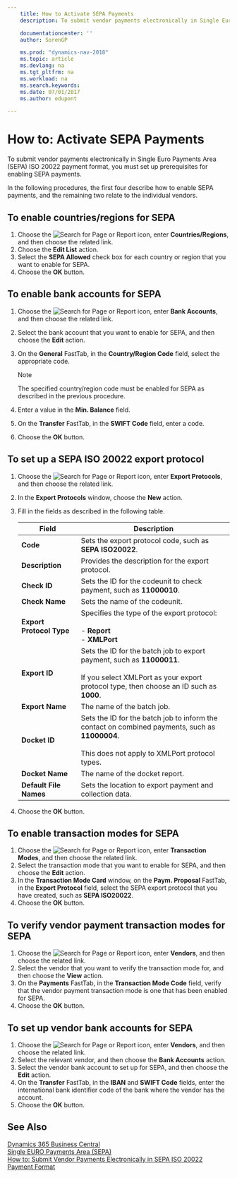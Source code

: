 ```yaml
---
    title: How to Activate SEPA Payments
    description: To submit vendor payments electronically in Single Euro Payments Area (SEPA) ISO 20022 payment format, you must set up prerequisites for enabling SEPA payments.

    documentationcenter: ''
    author: SorenGP

    ms.prod: "dynamics-nav-2018"
    ms.topic: article
    ms.devlang: na
    ms.tgt_pltfrm: na
    ms.workload: na
    ms.search.keywords:
    ms.date: 07/01/2017
    ms.author: edupont

---
```

# How to: Activate SEPA Payments
To submit vendor payments electronically in Single Euro Payments Area (SEPA) ISO 20022 payment format, you must set up prerequisites for enabling SEPA payments.  

In the following procedures, the first four describe how to enable SEPA payments, and the remaining two relate to the individual vendors.  

## To enable countries/regions for SEPA  

1.  Choose the ![Search for Page or Report](../../media/ui-search/search_small.png "Search for Page or Report icon") icon, enter **Countries/Regions**, and then choose the related link.  
2.  Choose the **Edit List** action.  
3.  Select the **SEPA Allowed** check box for each country or region that you want to enable for SEPA.  
4.  Choose the **OK** button.  

## To enable bank accounts for SEPA  

1.  Choose the ![Search for Page or Report](../../media/ui-search/search_small.png "Search for Page or Report icon") icon, enter **Bank Accounts**, and then choose the related link.  
2.  Select the bank account that you want to enable for SEPA, and then choose the **Edit** action.  
3.  On the **General** FastTab, in the **Country/Region Code** field, select the appropriate code.  

    > [!NOTE]  
    >  The specified country/region code must be enabled for SEPA as described in the previous procedure.  

4.  Enter a value in the **Min. Balance** field.  
5.  On the **Transfer** FastTab, in the **SWIFT Code** field, enter a code.  
6.  Choose the **OK** button.  

## To set up a SEPA ISO 20022 export protocol  

1.  Choose the ![Search for Page or Report](../../media/ui-search/search_small.png "Search for Page or Report icon") icon, enter **Export Protocols**, and then choose the related link.  
2.  In the **Export Protocols** window, choose the **New** action.  
3.  Fill in the fields as described in the following table.  

    |Field|Description|  
    |---------------------------------|---------------------------------------|  
    |**Code**|Sets the export protocol code, such as **SEPA ISO20022**.|  
    |**Description**|Provides the description for the export protocol.|  
    |**Check ID**|Sets the ID for the codeunit to check payment, such as **11000010**.|  
    |**Check Name**|Sets the name of the codeunit.|  
    |**Export Protocol Type**|Specifies the type of the export protocol:<br /><br /> -   **Report**<br />-   **XMLPort**|  
    |**Export ID**|Sets the ID for the batch job to export payment, such as **11000011**.<br /><br /> If you select XMLPort as your export protocol type, then choose an ID such as **1000**.|  
    |**Export Name**|The name of the batch job.|  
    |**Docket ID**|Sets the ID for the batch job to inform the contact on combined payments, such as **11000004**.<br /><br /> This does not apply to XMLPort protocol types.|  
    |**Docket Name**|The name of the docket report.|  
    |**Default File Names**|Sets the location to export payment and collection data.|  

4.  Choose the **OK** button.  

## To enable transaction modes for SEPA  

1.  Choose the ![Search for Page or Report](../../media/ui-search/search_small.png "Search for Page or Report icon") icon, enter **Transaction Modes**, and then choose the related link.  
2.  Select the transaction mode that you want to enable for SEPA, and then choose the **Edit** action.  
3.  In the **Transaction Mode Card** window, on the **Paym. Proposal** FastTab, in the **Export Protocol** field, select the SEPA export protocol that you have created, such as **SEPA ISO20022**.  
4.  Choose the **OK** button.  

## To verify vendor payment transaction modes for SEPA  

1.  Choose the ![Search for Page or Report](../../media/ui-search/search_small.png "Search for Page or Report icon") icon, enter **Vendors**, and then choose the related link.  
2.  Select the vendor that you want to verify the transaction mode for, and then choose the **View** action.  
3.  On the **Payments** FastTab, in the **Transaction Mode Code** field, verify that the vendor payment transaction mode is one that has been enabled for SEPA.  
4.  Choose the **OK** button.  

## To set up vendor bank accounts for SEPA  

1.  Choose the ![Search for Page or Report](../../media/ui-search/search_small.png "Search for Page or Report icon") icon, enter **Vendors**, and then choose the related link.  
2.  Select the relevant vendor, and then choose the **Bank Accounts** action.  
3.  Select the vendor bank account to set up for SEPA, and then choose the **Edit** action.  
4.  On the **Transfer** FastTab, in the **IBAN** and **SWIFT Code** fields, enter the international bank identifier code of the bank where the vendor has the account.  
5.  Choose the **OK** button.  

## See Also
[Dynamics 365 Business Central](https://docs.microsoft.com/dynamics365/business-central/)  
[Single EURO Payments Area (SEPA)](single-euro-payments-area-sepa-.md)   
 [How to: Submit Vendor Payments Electronically in SEPA ISO 20022 Payment Format](how-to-submit-vendor-payments-electronically-in-sepa-iso-20022-payment-format.md) 
